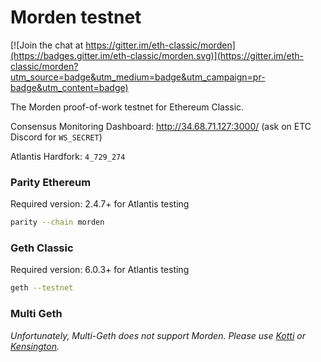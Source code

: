 # Morden testnet

[![Join the chat at https://gitter.im/eth-classic/morden](https://badges.gitter.im/eth-classic/morden.svg)](https://gitter.im/eth-classic/morden?utm_source=badge&utm_medium=badge&utm_campaign=pr-badge&utm_content=badge)

The Morden proof-of-work testnet for Ethereum Classic.

Consensus Monitoring Dashboard: http://34.68.71.127:3000/ (ask on ETC Discord for `WS_SECRET`)

Atlantis Hardfork: `4_729_274`

### Parity Ethereum

Required version: 2.4.7+ for Atlantis testing

```bash
parity --chain morden
```

### Geth Classic

Required version: 6.0.3+ for Atlantis testing

```bash
geth --testnet
```

### Multi Geth

_Unfortunately, Multi-Geth does not support Morden. Please use [Kotti](https://github.com/goerli/testnet#meta-data-kotti-classic) or [Kensington](https://github.com/eth-classic/kensington)._
